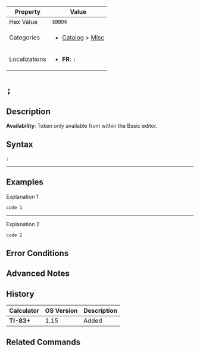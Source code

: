 | Property      | Value |
|---------------|-------|
| Hex Value     | `$BBD6`|
| Categories    | <ul><li>[Catalog](<../categories/Catalog.md>) > [Misc](<../categories/Catalog.md#Misc>)</li></ul> |
| Localizations | <ul><li><b>FR</b>: `;`</li></ul> |

# `;`

## Description



<b>Availability</b>: Token only available from within the Basic editor.

## Syntax
`;`

<hr>

## Examples

Explanation 1
```ti-basic
code 1
```
---
Explanation 2
```ti-basic
code 2
```

## Error Conditions


## Advanced Notes


## History
| Calculator | OS Version | Description |
|------------|------------|-------------|
| <b>TI-83+</b> | 1.15 | Added

## Related Commands

    
